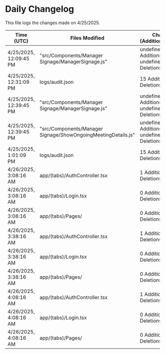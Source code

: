 # Daily Changelog

This file logs the changes made on 4/25/2025.

| Time (UTC)             | Files Modified                    | Changes (Addition/Deletion) |
|------------------------|-----------------------------------|-----------------------------|
| 4/25/2025, 12:09:45 PM | "src/Components/Manager Signage/ManagerSignage.js" | undefined Additions & undefined Deletions |
| 4/25/2025, 12:31:09 PM | logs/audit.json | 15 Additions & 15 Deletions|
| 4/25/2025, 12:39:45 PM | "src/Components/Manager Signage/ManagerSignage.js" | undefined Additions & undefined Deletions|
| 4/25/2025, 12:39:45 PM | "src/Components/Manager Signage/ShowOngoingMeetingDetails.js" | undefined Additions & undefined Deletions|
| 4/25/2025, 1:01:09 PM | logs/audit.json | 15 Additions & 15 Deletions|
| 4/26/2025, 3:08:16 AM | app/(tabs)/AuthController.tsx | 1 Additions & 1 Deletions|
| 4/26/2025, 3:08:16 AM | app/(tabs)/Login.tsx | 0 Additions & 0 Deletions|
| 4/26/2025, 3:08:16 AM | app/(tabs)/Pages/ | 0 Additions & 0 Deletions|
| 4/26/2025, 3:38:16 AM | app/(tabs)/AuthController.tsx | 1 Additions & 1 Deletions|
| 4/26/2025, 3:38:16 AM | app/(tabs)/Login.tsx | 0 Additions & 0 Deletions|
| 4/26/2025, 3:38:16 AM | app/(tabs)/Pages/ | 0 Additions & 0 Deletions|
| 4/26/2025, 4:08:16 AM | app/(tabs)/AuthController.tsx | 1 Additions & 1 Deletions|
| 4/26/2025, 4:08:16 AM | app/(tabs)/Login.tsx | 0 Additions & 0 Deletions|
| 4/26/2025, 4:08:16 AM | app/(tabs)/Pages/ | 0 Additions & 0 Deletions|
